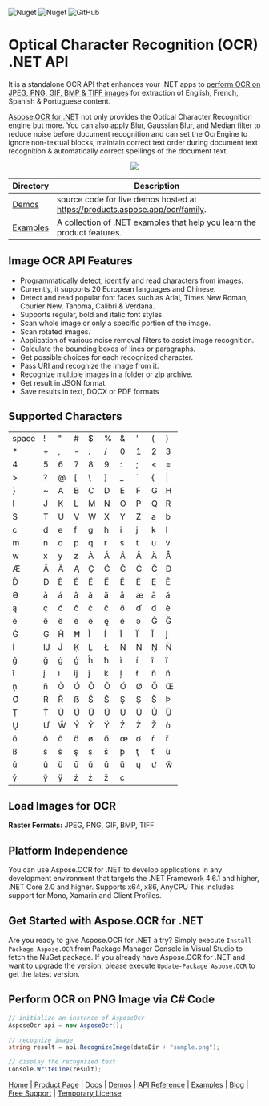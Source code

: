 ![Nuget](https://img.shields.io/nuget/v/Aspose.OCR) ![Nuget](https://img.shields.io/nuget/dt/Aspose.OCR) ![GitHub](https://img.shields.io/github/license/aspose-ocr/Aspose.OCR-for-.NET)

# Optical Character Recognition (OCR) .NET API

It is a standalone OCR API that enhances your .NET apps to [perform OCR on JPEG, PNG, GIF, BMP & TIFF images](https://docs.aspose.com/ocr/net/supported-file-formats/) for extraction of English, French, Spanish & Portuguese content.

[Aspose.OCR for .NET](https://products.aspose.com/ocr/net) not only provides the Optical Character Recognition engine but more. You can also apply Blur, Gaussian Blur, and Median filter to reduce noise before document recognition and can set the OcrEngine to ignore non-textual blocks, maintain correct text order during document text recognition & automatically correct spellings of the document text.

<p align="center">
  <a href="https://github.com/aspose-ocr/Aspose.OCR-for-.NET/archive/master.zip">
    <img src="http://i.imgur.com/hwNhrGZ.png" />
  </a>
</p>

Directory | Description
--------- | -----------
[Demos](Demos)  | source code for live demos hosted at https://products.aspose.app/ocr/family.
[Examples](Examples)  | A collection of .NET examples that help you learn the product features.

## Image OCR API Features

- Programmatically [detect, identify and read characters](https://docs.aspose.com/ocr/net/performing-ocr-on-an-image/) from images.
- Currently, it supports 20 European languages and Chinese.
- Detect and read popular font faces such as Arial, Times New Roman, Courier New, Tahoma, Calibri & Verdana.
- Supports regular, bold and italic font styles.
- Scan whole image or only a specific portion of the image.
- Scan rotated images.
- Application of various noise removal filters to assist image recognition.
- Calculate the bounding boxes of lines or paragraphs.
- Get possible choices for each recognized character.
- Pass URI and recognize the image from it.
- Recognize multiple images in a folder or zip archive.
- Get result in JSON format.
- Save results in text, DOCX or PDF formats

## Supported Characters
|       |       |       |       |       |       |       |       |       |       |
| ----- | ----- | ----- | ----- | ----- | ----- | ----- | ----- | ----- | ----- |
| space |   !   |   "   |   #   |   $   |   %   |   &   |   '   |   (   |   )   |
|   *   |   +   |   ,   |   -   |   .   |   /   |   0   |   1   |   2   |   3   |
|   4   |   5   |   6   |   7   |   8   |   9   |   :   |   ;   |   <   |   =   |
|   >   |   ?   |   @   |   [   |   \   |   ]   |   _   |   `   |   {   |  \|   |
|   }   |   ~   |   A   |   B   |   C   |   D   |   E   |   F   |   G   |   H   |
|   I   |   J   |   K   |   L   |   M   |   N   |   O   |   P   |   Q   |   R   |
|   S   |   T   |   U   |   V   |   W   |   X   |   Y   |   Z   |   a   |   b   |
|   c   |   d   |   e   |   f   |   g   |   h   |   i   |   j   |   k   |   l   |
|   m   |   n   |   o   |   p   |   q   |   r   |   s   |   t   |   u   |   v   |
|   w   |   x   |   y   |   z   |   À   |   Á   |   Â   |   Ã   |   Ä   |   Å   |
|   Æ   |   Ā   |   Ă   |   Ą   |   Ç   |   Ć   |   Ĉ   |   Ċ   |   Č   |   Ð   |
|   Ď   |   Đ   |   È   |   É   |   Ê   |   Ë   |   Ē   |   Ė   |   Ę   |   Ě   |
|   Ə   |   à   |   á   |   â   |   ã   |   ä   |   å   |   æ   |   ā   |   ă   |
|   ą   |   ç   |   ć   |   ĉ   |   ċ   |   č   |   ð   |   ď   |   đ   |   è   |
|   é   |   ê   |   ë   |   ē   |   ė   |   ę   |   ě   |   ə   |   Ĝ   |   Ğ   |
|   Ġ   |   Ģ   |   Ĥ   |   Ħ   |   Ì   |   Í   |   Î   |   Ï   |   Ī   |   Į   |
|   İ   |   Ĳ   |   Ĵ   |   Ķ   |   Ļ   |   Ł   |   Ñ   |   Ń   |   Ņ   |   Ň   |
|   ĝ   |   ğ   |   ġ   |   ģ   |   ĥ   |   ħ   |   ì   |   í   |   î   |   ï   |
|   ī   |   į   |   ı   |   ĳ   |   ĵ   |   ķ   |   ļ   |   ł   |   ñ   |   ń   |
|   ņ   |   ň   |   Ò   |   Ó   |   Ô   |   Õ   |   Ö   |   Ø   |   Ő   |   Œ   |
|   Ơ   |   Ŕ   |   Ř   |   ẞ   |   Ś   |   Ŝ   |   Ş   |   Ș   |   Š   |   Þ   |
|   Ţ   |   Ť   |   Ù   |   Ú   |   Û   |   Ü   |   Ū   |   Ŭ   |   Ů   |   Ű   |
|   Ų   |   Ư   |   Ŵ   |   Ý   |   Ŷ   |   Ÿ   |   Ź   |   Ż   |   Ž   |   ò   |
|   ó   |   ô   |   õ   |   ö   |   ø   |   ő   |   œ   |   ơ   |   ŕ   |   ř   |
|   ß   |   ś   |   ŝ   |   ş   |   ș   |   š   |   þ   |   ţ   |   ť   |   ù   |
|   ú   |   û   |   ü   |   ū   |   ŭ   |   ů   |   ű   |   ų   |   ư   |   ŵ   |
|   ý   |   ŷ   |   ÿ   |   ź   |   ż   |   ž   |   c   |


## Load Images for OCR

**Raster Formats:** JPEG, PNG, GIF, BMP, TIFF

## Platform Independence

You can use Aspose.OCR for .NET to develop applications in any development environment that targets the .NET Framework 4.6.1 and higher, .NET Core 2.0 and higher. 
Supports x64, x86, AnyCPU
This includes support for Mono, Xamarin and Client Profiles.

## Get Started with Aspose.OCR for .NET

Are you ready to give Aspose.OCR for .NET a try? Simply execute `Install-Package Aspose.OCR` from Package Manager Console in Visual Studio to fetch the NuGet package. If you already have Aspose.OCR for .NET and want to upgrade the version, please execute `Update-Package Aspose.OCR` to get the latest version.

## Perform OCR on PNG Image via C# Code

```csharp
// initialize an instance of AsposeOcr
AsposeOcr api = new AsposeOcr();

// recognize image
string result = api.RecognizeImage(dataDir + "sample.png");

// display the recognized text
Console.WriteLine(result);
```

[Home](https://www.aspose.com/) | [Product Page](https://products.aspose.com/ocr/net) | [Docs](https://docs.aspose.com/ocr/net/) | [Demos](https://products.aspose.app/ocr/family) | [API Reference](https://apireference.aspose.com/ocr/net) | [Examples](https://github.com/aspose-ocr/Aspose.OCR-for-.NET) | [Blog](https://blog.aspose.com/category/ocr/) | [Free Support](https://forum.aspose.com/c/ocr) |  [Temporary License](https://purchase.aspose.com/temporary-license)

